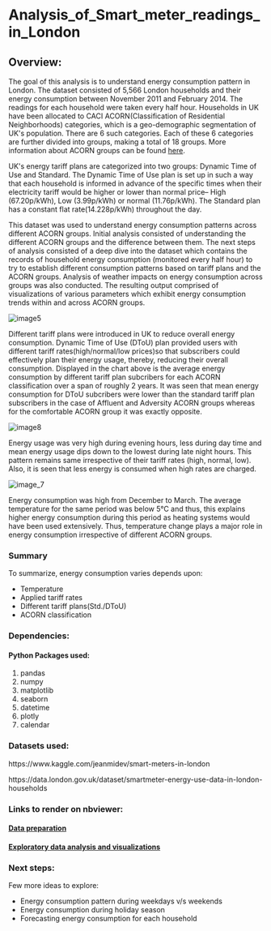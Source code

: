 # Analysis_of_Smart_meter_readings_in_London

## Overview:
<p> The goal of this analysis is to understand energy consumption pattern in London. The dataset consisted of 5,566 London households and their energy consumption between November 2011 and February 2014. The readings for each household were taken every half hour. Households in UK have been allocated to CACI ACORN(Classification of Residential Neighborhoods) categories, which is a geo-demographic segmentation of UK's population. There are 6 such categories. Each of these 6 categories are further divided into groups, making a total of 18 groups. More information about ACORN groups can be found <a href="https://acorn.caci.co.uk/what-is-acorn">here</a>.</p>
	
<p>UK's energy tariff plans are categorized into two groups: Dynamic Time of Use and Standard. The Dynamic Time of Use plan is set up in such a way that each household is informed in advance of the specific times when their electricity tariff would be higher or lower than normal price– High (67.20p/kWh), Low (3.99p/kWh) or normal (11.76p/kWh). The Standard plan has a constant flat rate(14.228p/kWh) throughout the day. </p>

<p>This dataset was used to understand energy consumption patterns across different ACORN groups. Initial analysis consisted of understanding the different ACORN groups and the difference between them. The next steps of analysis consisted of a deep dive into the dataset which contains the records of household energy consumption (monitored every half hour) to try to establish different consumption patterns based on tariff plans and the ACORN groups. Analysis of weather impacts on energy consumption across groups was also conducted. The resulting output comprised of visualizations of various parameters which exhibit energy consumption trends  within and across ACORN groups.</p>

![image5](https://user-images.githubusercontent.com/31700068/43115031-d2d51e50-8eb6-11e8-94c3-514396361157.png)

<p>Different tariff plans were introduced in UK to reduce overall energy consumption. Dynamic Time of Use (DToU) plan provided users with different tariff rates(high/normal/low prices)so that subscribers could effectively plan their energy usage, thereby, reducing their overall consumption. Displayed in the chart above is the average energy consumption by different tariff plan subcribers for each ACORN classification over a span of roughly 2 years. It was seen that mean energy consumption for DToU subcribers were lower than the standard tariff plan subscribers in the case of Affluent and Adversity ACORN groups whereas for the comfortable ACORN group it was exactly opposite.</p>


![image8](https://user-images.githubusercontent.com/31700068/42986122-3ce88126-8ba9-11e8-8c00-633acaef8c0f.png)

<p>Energy usage was very high during evening hours, less during day time and mean energy usage dips down to the lowest during late night hours. This pattern remains same irrespective of their tariff rates (high, normal, low). Also, it is seen that less energy is consumed when high rates are charged.</p>


![image_7](https://user-images.githubusercontent.com/31700068/43030868-9d36188e-8c4b-11e8-9549-9126e762d26e.png)

<p>Energy consumption was high from December to March. The average temperature for the same period was below 5°C and thus, this explains higher energy consumption during this period as heating systems would have been used extensively. Thus, temperature change plays a major role in energy consumption irrespective of different ACORN groups.</p>

### Summary
<p> To summarize, energy consumption varies depends upon:
<ul><li> Temperature</li>
    <li> Applied tariff rates</li>
    <li> Different tariff plans(Std./DToU)</li>
    <li> ACORN classification</li></ul>	    
</p>

### Dependencies:

#### Python Packages used:
<ol>
	<li>pandas</li>
	<li>numpy </li>
	<li>matplotlib</li>
	<li>seaborn </li>	
	<li>datetime </li>
	<li>plotly</li>
	<li>calendar</li>
</ol>

### Datasets used:
<p>https://www.kaggle.com/jeanmidev/smart-meters-in-london</p> 
<p>https://data.london.gov.uk/dataset/smartmeter-energy-use-data-in-london-households</p>

### Links to render on nbviewer:
#### <a href="http://nbviewer.jupyter.org/github/Sunanda1/Analysis_of_Smart_meter_London/blob/master/Jupyter_notebooks/Smart_meter_london_data_preparation.ipynb">Data preparation</a>

#### <a href="http://nbviewer.jupyter.org/github/Sunanda1/Analysis_of_Smart_meter_London/blob/master/Jupyter_notebooks/Smart_meters_london_visualizations.ipynb">Exploratory data analysis and visualizations</a>

### Next steps:
<p> Few more ideas to explore: 
<ul><li> Energy consumption pattern during weekdays v/s weekends</li>
    <li> Energy consumption during holiday season</li>
    <li> Forecasting energy consumption for each household</li></ul>	
</p>
